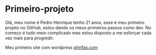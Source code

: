 # Primeiro-projeto
Olá, meu nome é Pedro Henrique tenho 21 anos, esse é meu primeiro projeto no GitHub, estou dando os meus primeiros passos como dev. No começo é tudo meio complicado mas estou disposto a me esforçar cada vez mais para progredir.

Meu primeiro site com wordpress
[phrifas.com](https://phrifas.com/)
